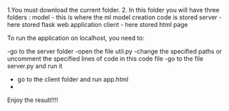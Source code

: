 1.You must download the current folder.
2. In this folder you will have three folders :
   model - this is where the ml model creation code is stored 
   server - here stored flask web application
   client - here stored html page

To run the application on localhost, you need to:

-go to the server folder
-open the file util.py
-change the specified paths or uncomment the specified lines of code in this code file
-go to the file server.py and run it
- go to the client folder and run app.html
- 
Enjoy the result!!!!
